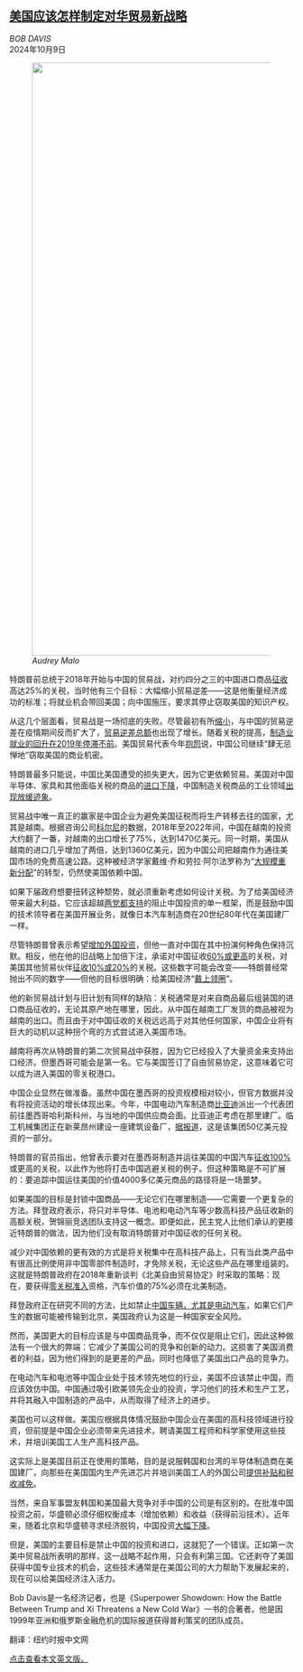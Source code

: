 <!--1728463022000-->
[美国应该怎样制定对华贸易新战略](https://cn.nytimes.com/opinion/20241009/trump-trade-war-china/)
------

<address>BOB DAVIS</address><time pudate="2024-10-09 04:00:38" datetime="2024-10-09 04:00:38">2024年10月9日</time><figure><img src="https://images.weserv.nl/?url=static01.nyt.com/images/2024/10/03/opinion/03Davis/03Davis-master1050.png" width="1050" height="1050"><figcaption> <cite>Audrey Malo</cite></figcaption></figure><section><p>特朗普前总统于2018年开始与中国的贸易战，对约四分之三的中国进口商品<a rel="noopener noreferrer" target="_blank" href="https://taxfoundation.org/research/all/federal/trump-tariffs-biden-tariffs">征收</a>高达25%的关税，当时他有三个目标：大幅缩小贸易逆差——这是他衡量经济成功的标准；将就业机会带回美国；向中国施压，要求其停止窃取美国的知识产权。</p><p>从这几个层面看，贸易战是一场彻底的失败。尽管最初有所<a rel="noopener noreferrer" target="_blank" href="https://www.census.gov/foreign-trade/balance/c5700.html">缩小</a>，与中国的贸易逆差在疫情期间反而扩大了，<a rel="noopener noreferrer" target="_blank" href="https://www.census.gov/foreign-trade/balance/c0004.html">贸易逆差总额</a>也出现了增长。随着关税的提高，<a rel="noopener noreferrer" target="_blank" href="https://fred.stlouisfed.org/series/MANEMP" title="Link: https://fred.stlouisfed.org/series/MANEMP">制造业就业的回升在2019年停滞不前</a>。美国贸易代表今年<a rel="noopener noreferrer" target="_blank" href="https://ustr.gov/about-us/policy-offices/press-office/press-releases/2024/february/ustr-releases-annual-report-chinas-wto-compliance">抱怨</a>说，中国公司继续“肆无忌惮地”窃取美国的商业机密。</p><p>特朗普最多只能说，中国比美国遭受的损失更大，因为它更依赖贸易。美国对中国半导体、家具和其他面临关税的商品的<a rel="noopener noreferrer" target="_blank" href="https://www.piie.com/blogs/realtime-economics/four-years-trade-war-are-us-and-china-decoupling">进口下降</a>，中国制造关税商品的工业领域<a rel="noopener noreferrer" target="_blank" href="https://www.nber.org/papers/w29349">出现放缓迹象</a>。</p><p>贸易战中唯一真正的赢家是中国企业为避免美国征税而将生产转移去往的国家，尤其是越南。根据咨询公司<a rel="noopener noreferrer" target="_blank" href="https://www.kearney.com/service/operations-performance/us-reshoring-index?utm_medium=pressrelease&utm_source=newswire&utm_campaign=reshoring24">科尔尼</a>的数据，2018年至2022年间，中国在越南的投资大约翻了一番，对越南的出口增长了75%，达到1470亿美元。同一时期，美国从越南的进口几乎增加了两倍，达到1360亿美元，因为中国公司把越南作为通往美国市场的免费高速公路。这种被经济学家戴维·乔和劳拉·阿尔法罗称为“<a rel="noopener noreferrer" target="_blank" href="https://www.nber.org/papers/w31661">大规模重新分配</a>”的转型，仍然使美国依赖中国。</p><p>如果下届政府想要扭转这种颓势，就必须重新考虑如何设计关税。为了给美国经济带来最大利益，它应该超越<a href="https://cn.nytimes.com/usa/20240515/biden-trump-china-trade/">两党都支持</a>的阻止中国投资的单一框架，而是鼓励中国的技术领导者在美国开展业务，就像日本汽车制造商在20世纪80年代在美国建厂一样。</p><p>尽管特朗普曾表示希望<a rel="noopener noreferrer" target="_blank" href="https://www.ft.com/content/75dcb3a7-3152-4df4-badf-e8239d71838b">增加外国投资</a>，但他一直对中国在其中扮演何种角色保持沉默。相反，他在他的旧战略上加倍下注，承诺对中国征收<a rel="noopener noreferrer" target="_blank" href="https://www.reuters.com/world/us/republican-candidate-trump-china-tariffs-we-have-do-it-2024-02-04/" title="Link: https://www.reuters.com/world/us/republican-candidate-trump-china-tariffs-we-have-do-it-2024-02-04/">60%或更高</a>的关税，对美国其他贸易伙伴<a rel="noopener noreferrer" target="_blank" href="https://www.rev.com/blog/transcripts/trump-rally-in-north-carolina">征收10%或20%</a>的关税。这些数字可能会改变——特朗普经常抛出不同的数字——但他的目标很明确：给美国经济“<a rel="noopener noreferrer" target="_blank" href="https://www.washingtonpost.com/business/2023/08/22/trump-trade-tariffs/">戴上领圈</a>”。</p><p>他的新贸易战计划与旧计划有同样的缺陷：关税通常是对来自商品最后组装国的进口商品征收的，无论其原产地在哪里，因此，从中国在越南工厂发货的商品被视为越南的出口。而且由于对中国征收的关税远远高于对其他任何国家，中国企业将有巨大的动机以这种拐个弯的方式尝试进入美国市场。</p><p>越南将再次从特朗普的第二次贸易战中获胜，因为它已经投入了大量资金来支持出口经济。但墨西哥可能会是第一名。它与美国签订了自由贸易协定，这意味着它可以成为进入美国的零关税港口。</p><p>中国企业显然在做准备。虽然中国在墨西哥的投资规模相对较小，但官方数据并没有将投资活动的增长体现出来。今年，中国电动汽车制造商<a rel="noopener noreferrer" target="_blank" href="https://www.bloomberg.com/news/articles/2024-03-08/china-s-byd-visits-mexico-s-jalisco-state-as-potential-site-for-ev-plant?utm_source=twitter&utm_medium=social&utm_content=business&utm_campaign=socialflow-organic&cmpid=socialflow-twitter-business&sref=1X5UIU0o">比亚迪</a>派出一个代表团前往墨西哥哈利斯科州，与当地的中国供应商会面。比亚迪正考虑在那里建厂。临工机械集团正在新莱昂州建设一座建筑设备厂，<a rel="noopener noreferrer" target="_blank" href="https://mexicobusiness.news/infrastructure/news/lgmg-invest-us5-billion-nuevo-leon">据报道</a>，这是该集团50亿美元投资的一部分。</p><p>特朗普的官员指出，他曾表示要对在墨西哥制造并运往美国的中国汽车<a rel="noopener noreferrer" target="_blank" href="https://www.youtube.com/watch?v=xGlKCdFwQXw" title="Link: https://www.youtube.com/watch?v=xGlKCdFwQXw">征收100%</a>或更高的关税，以此作为他将打击中国逃避关税的例子。但这种策略是不可扩展的：要追踪中国运往美国的价值4000多亿美元商品的路径将是一场噩梦。</p><p>如果美国的目标是封锁中国商品——无论它们在哪里制造——它需要一个更复杂的方法。拜登政府表示，将只对半导体、电池和电动汽车等少数高科技产品征收新的高额关税，贺锦丽竞选团队支持这一概念。即便如此，民主党人比他们承认的更接近特朗普的做法，因为他们没有取消特朗普对中国征收的任何关税。</p><p>减少对中国依赖的更有效的方式是将关税集中在高科技产品上，只有当此类产品中有很高比例使用非中国零部件制造时，才免除关税，无论这些产品在哪里组装的。这就是特朗普政府在2018年重新谈判《北美自由贸易协定》时采取的策略：现在，要获得<a rel="noopener noreferrer" target="_blank" href="https://www.wilsoncenter.org/article/expert-take-usmca-rules-origin-disputes" title="Link: https://www.wilsoncenter.org/article/expert-take-usmca-rules-origin-disputes">零关税准入</a>资格，汽车价值的75%必须在北美制造。</p><p>拜登政府正在研究不同的方法，比如禁止<a rel="noopener noreferrer" target="_blank" href="https://www.bis.gov/press-release/commerce-announces-proposed-rule-secure-connected-vehicle-supply-chains-foreign">中国车辆，尤其是电动汽车</a>，如果它们产生的数据可能被传输到北京，美国政府认为这是一种国家安全风险。</p><p>然而，美国更大的目标应该是与中国商品竞争，而不仅仅是阻止它们，因此这种做法有一个很大的弊端：它减少了美国公司的竞争和创新的动力。这损害了美国消费者的利益，因为他们得到的是更差的产品，同时也降低了美国出口产品的竞争力。</p><p>在电动汽车和电池等中国企业处于技术领先地位的行业，美国不应该禁止中国，而应该效仿中国。中国通过吸引欧美领先企业的投资，学习他们的技术和生产工艺，并将其融入中国制造的产品中，从而取得了经济上的进步。</p><p>美国也可以这样做。美国应根据具体情况鼓励中国企业在美国的高科技领域进行投资，但前提是中国企业必须带来先进技术，聘请美国工程师和科学家使用这些技术，并培训美国工人生产高科技产品。</p><p>这实际上是美国目前正在使用的策略，目的是说服韩国和台湾的半导体制造商在美国建厂，向那些在美国国内生产先进芯片并培训美国工人的外国公司<a rel="noopener noreferrer" target="_blank" href="https://www.semiconductors.org/chips-incentives-awards/">提供补贴和税收减免</a>。</p><p>当然，来自军事盟友韩国和美国最大竞争对手中国的公司是有区别的。在批准中国投资之前，华盛顿必须仔细权衡成本（增加依赖）和收益（获得前沿技术）。近年来，随着北京和华盛顿寻求经济脱钩，中国投资<a rel="noopener noreferrer" target="_blank" href="https://rhg.com/research/vanishing-act-the-shrinking-footprint-of-chinese-companies-in-the-us/">大幅下降</a>。</p><p>但是，美国的主要目标是禁止中国的投资和进口，这就犯了一个错误。正如第一次美中贸易战所表明的那样，这一战略不起作用，只会有利第三国。它还剥夺了美国获得中国专业技术的机会，这些技术通常是在美国公司的大力帮助下发展起来的，现在可以给美国经济注入活力。</p></section><footer><p>Bob Davis是一名经济记者，也是《Superpower Showdown: How the Battle Between Trump and Xi Threatens a New Cold War》一书的合著者。他是因1999年亚洲和俄罗斯金融危机的国际报道获得普利策奖的团队成员。</p><p>翻译：纽约时报中文网</p><p><a rel="nofollow" target="_blank" href="https://www.nytimes.com/2024/10/03/opinion/trump-trade-war-china.html">点击查看本文英文版。</a></p></footer>
